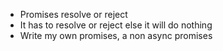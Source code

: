* Promises resolve or reject
* It has to resolve or reject else it will do nothing
* Write my own promises, a non async promises 